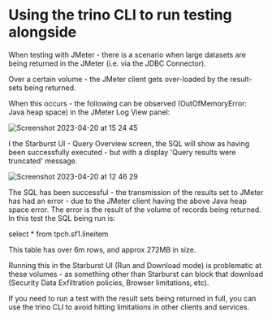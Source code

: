 # Using the trino CLI to run testing alongside 


When testing with JMeter - there is a scenario when large datasets are being returned in the JMeter (i.e. via the JDBC Connector).</br>

Over a certain volume - the JMeter client gets over-loaded by the result-sets being returned. </br>

When this occurs - the following can be observed (OutOfMemoryError: Java heap space) in the JMeter Log View panel:</br>


![Screenshot 2023-04-20 at 15 24 45](https://user-images.githubusercontent.com/21335020/233396527-040c4567-8f3e-4162-8fb9-4671370a8860.png)

I the Starburst UI - Query Overview screen, the SQL will show as having been successfully executed - but with a display 'Query results were truncated' message. </br>


![Screenshot 2023-04-20 at 12 46 29](https://user-images.githubusercontent.com/21335020/233397151-9605480b-45ad-4dea-8b27-fd922ec26502.png)

The SQL has been successful - the transmission of the results set to JMeter has had an error - due to the JMeter client having the above Java heap space error. The error is the result of the volume of records being returned. In this test the SQL being run is: </br>

  select * from tpch.sf1.lineitem 

This table has over 6m rows, and approx 272MB in size. </br>

Running this in the Starburst UI (Run and Download mode) is problematic at these volumes - as something other than Starburst can block that download (Security Data Exfiltration policies, Browser limitations, etc).</br>

If you need to run a test with the result sets being returned in full, you can use the trino CLI to avoid hitting limitations in other clients and services. </br>
